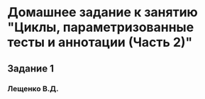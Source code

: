 # Домашнее задание к занятию "Циклы, параметризованные тесты и аннотации (Часть 2)"
## Задание 1
### Лещенко В.Д.